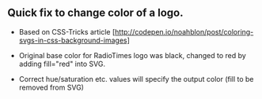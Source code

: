Quick fix to change color of a logo.
------------------------------------

* Based on CSS-Tricks article
[http://codepen.io/noahblon/post/coloring-svgs-in-css-background-images]

* Original base color for RadioTimes logo was black, changed to red by adding fill="red" into SVG.

* Correct hue/saturation etc. values will specify the output color (fill to be removed from SVG)

